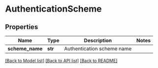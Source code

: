 # AuthenticationScheme

## Properties
Name | Type | Description | Notes
------------ | ------------- | ------------- | -------------
**scheme_name** | **str** | Authentication scheme name | 

[[Back to Model list]](../README.md#documentation-for-models) [[Back to API list]](../README.md#documentation-for-api-endpoints) [[Back to README]](../README.md)

